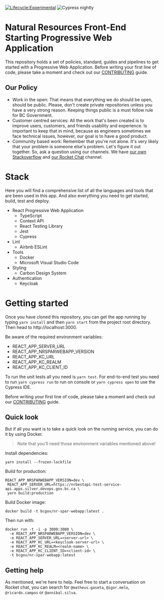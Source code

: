 [![Lifecycle:Experimental](https://img.shields.io/badge/Lifecycle-Experimental-339999)](https://github.com/bcgov/nr-spar-webapp)
![Cypress nightly](https://github.com/bcgov/nr-spar-webapp/actions/workflows/cypress-nightly.yml/badge.svg)

# Natural Resources Front-End Starting Progressive Web Application

This repository holds a set of policies, standard, guides and pipelines to get
started with a Progressive Web Application. Before writing your first line of code, please take a
moment and check out our [CONTRIBUTING](CONTRIBUTING.md) guide.

## Our Policy

- Work in the open: That means that everything we do should be open, should be
public. Please, don't create private repositories unless you have a very strong
reason. Keeping things public is a must follow rule for BC Government.
- Customer centred services: All the work that's been created is to improve
users, customers, and friends usability and experience. Is important to keep
that in mind, because as engineers sometimes we face technical issues, however, our goal is to have a good product.
- Community based work: Remember that you're not alone. It's very likely that
your problem is someone else's problem. Let's figure it out together. So, ask
a question using our channels. We have [our own Stackoverflow](https://stackoverflow.developer.gov.bc.ca/)
and [our Rocket Chat](https://chat.developer.gov.bc.ca/) channel.

# Stack

Here you will find a comprehensive list of all the languages and tools that are
been used in this app. And also everything you need to get started, build,
test and deploy.

- React Progressive Web Application
  - TypeScript
  - Context API
  - React Testing Library
  - Jest
  - Cypress
- Lint
  - Airbnb ESLint
- Tools
  - Docker
  - Microsoft Visual Studio Code
- Styling
  - Carbon Design System
- Authentication
  - Keycloak

# Getting started

Once you have cloned this repository, you can get the app running by typing
`yarn install` and then `yarn start` from the project root directory. Then
head to http://localhost:3000.

Be aware of the required environment variables:

- REACT_APP_SERVER_URL
- REACT_APP_NRSPARWEBAPP_VERSION
- REACT_APP_KC_URL
- REACT_APP_KC_REALM
- REACT_APP_KC_CLIENT_ID

To run the unit tests all you need is `yarn test`. For end-to-end test you need to run `yarn cypress run` to run on console or `yarn cypress open` to use the Cypress IDE.

Before writing your first line of code, please take a moment and check out
our [CONTRIBUTING](CONTRIBUTING.md) guide.

## Quick look

But if all you want is to take a quick look on the running service, you can do it by
using Docker.

> Note that you'll need those environment variables mentioned above!

Install dependencies:
```
yarn install --frozen-lockfile
```

Build for production:
```
REACT_APP_NRSPARWEBAPP_VERSION=dev \
 REACT_APP_SERVER_URL=https://nrbestapi-test-service-api.apps.silver.devops.gov.bc.ca \
 yarn build:production
```

Build Docker image:
```
docker build -t bcgov/nr-spar-webapp:latest .
```

Then run with:
```
docker run -t -i -p 3000:3000 \
  -e REACT_APP_NRSPARWEBAPP_VERSION=dev \
  -e REACT_APP_SERVER_URL=<server-url> \
  -e REACT_APP_KC_URL=<keycloak-server-url> \
  -e REACT_APP_KC_REALM=<realm-name> \
  -e REACT_APP_KC_CLIENT_ID=<client-id> \
  -t bcgov/nr-spar-webapp:latest
```

## Getting help

As mentioned, we're here to help. Feel free to start a conversation
on Rocket chat, you can search for `@matheus.gaseta`, `@igor.melo`, `@ricardo.campos` or `@annibal.silva`.